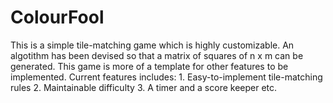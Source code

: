 # ColourFool
This is a simple tile-matching game which is highly customizable.
An algotithm has been devised so that a matrix of squares of n x m can be generated.
This game is more of a template for other features to be implemented.
Current features includes:
    1. Easy-to-implement tile-matching rules
    2. Maintainable difficulty
    3. A timer and a score keeper
    etc.
